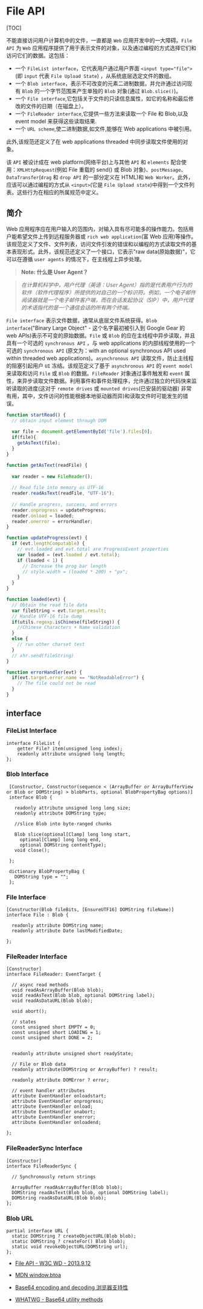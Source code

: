 # File API
[TOC]

不能直接访问用户计算机中的文件，一直都是 `Web` 应用开发中的一大障碍。`File API` 为 `Web` 应用程序提供了用于表示文件的对象，以及通过编程的方式选择它们和访问它们的数据。这包括：

- 一个 `FileList interface`，它代表用户通过用户界面 `<input type="file">` (即 `input` 代表 `File Upload State`) ，从系统底层选定文件的数组。
- 一个 `Blob interface`，表示不可改变的元素二进制数据，并允许通过访问现有 `Blob` 的一个字节范围来产生单独的 `Blob` 对象(通过 `Blob.slice()`)。
- 一个 `File interface`,它包括关于文件的只读信息属性，如它的名称和最后修改的文件的日期（在磁盘上）。
- 一个 `FileReader interface`,它提供一些方法来读取一个 File 和 Blob,以及 event model 来获得这些读取结果.
- 一个 `URL scheme`,使二进制数据,如文件,能够在 Web applications 中被引用。


此外,该规范还定义了在 web applications threaded 中同步读取文件使用的对象。

该 `API` 被设计成在 web platform(网络平台)上与其他 `API` 和 `elements` 配合使用：`XMLHttpRequest`(例如 File 重载的 send() 或 Blob 对象)、`postMessage`、`DataTransfer`(`drag` 和 `drop API` 的一部分定义在 HTML)和 `Web Worker`。此外，应该可以通过编程的方式从 `<input>`(它是 `File Upload state`)中得到一个文件列表。这些行为在相应的所属规范中定义。

## 简介
Web 应用程序应在用户输入的范围内，对输入具有尽可能多的操作能力。包括用户能希望文件上传到远程服务器或 `rich web application`(富 Web 应用)等操作。该规范定义了文件、文件列表，访问文件引发的错误和以编程的方式读取文件的基本表现形式。此外，该规范还定义了一个接口，它表示"raw data(原始数据)"，它可以在遵循 `user agents` 的情况下，在主线程上异步处理。
> **Note: 什么是 User Agent？**

>*在计算机科学中，用户代理（英语：User Agent）指的是代表用户行为的软件（软件代理程序）所提供的对自己的一个标识符。例如，一个电子邮件阅读器就是一个电子邮件客户端，而在会话发起协议（SIP）中，用户代理的术语指代的是一个通信会话的所有两个终端。*

`File interface` 表示文件数据，通常从底层文件系统获得。`Blob interface`("Binary Large Object" - 这个名字最初被引入到 Google Gear 的 web APIs)表示不可变的原始数据。`File` 或 `Blob` 的应在主线程中异步读取，并且具有一个可选的 `synchronous API` ，与 web applications 的内部线程使用的一个可选的 `synchronous API`  (原文为：with an optional synchronous API used within threaded web applications)。`asynchronous API` 读取文件，防止主线程的阻塞引起用户 `UI` 冻结。该规范定义了基于 `asynchronous API` 的 `event model` 来读取和访问 `File` 或 `Blob` 的数据。`FileReader` 对象通过事件触发和 `event` 属性，来异步读取文件数据。利用事件和事件处理程序，允许通过独立的代码快来监听读取的进度(这对于 `remote drives` 或 `mounted drives`(已安装的驱动器) 非常有用，其中，文件访问的性能根据本地驱动器而异)和读取文件时可能发生的错误。
```javascript
function startRead() {  
  // obtain input element through DOM 
  
  var file = document.getElementById('file').files[0];
  if(file){
    getAsText(file);
  }
}

function getAsText(readFile) {
        
  var reader = new FileReader();
  
  // Read file into memory as UTF-16      
  reader.readAsText(readFile, "UTF-16");
  
  // Handle progress, success, and errors
  reader.onprogress = updateProgress;
  reader.onload = loaded;
  reader.onerror = errorHandler;
}

function updateProgress(evt) {
  if (evt.lengthComputable) {
    // evt.loaded and evt.total are ProgressEvent properties
    var loaded = (evt.loaded / evt.total);
    if (loaded < 1) {
      // Increase the prog bar length
      // style.width = (loaded * 200) + "px";
    }
  }
}

function loaded(evt) {  
  // Obtain the read file data    
  var fileString = evt.target.result;
  // Handle UTF-16 file dump
  if(utils.regexp.isChinese(fileString)) {
    //Chinese Characters + Name validation
  }
  else {
    // run other charset test
  }
  // xhr.send(fileString)     
}

function errorHandler(evt) {
  if(evt.target.error.name == "NotReadableError") {
    // The file could not be read
  }
}
```

## interface 
### FileList Interface
```
interface FileList {
    getter File? item(unsigned long index);
    readonly attribute unsigned long length;
};
```
### Blob Interface
```
 [Constructor, Constructor(sequence < (ArrayBuffer or ArrayBufferView or Blob or DOMString) > blobParts, optional BlobPropertyBag options)]
 interface Blob {

   readonly attribute unsigned long long size;
   readonly attribute DOMString type;

   //slice Blob into byte-ranged chunks

   Blob slice(optional[Clamp] long long start,
     optional[Clamp] long long end,
     optional DOMString contentType);
   void close();

 };

 dictionary BlobPropertyBag {
   DOMString type = "";
 };
```
### File Interface
```
[Constructor(Blob fileBits, [EnsureUTF16] DOMString fileName)]
interface File : Blob {

  readonly attribute DOMString name;
  readonly attribute Date lastModifiedDate;

};
```
### FileReader Interface
```
[Constructor]
interface FileReader: EventTarget {

  // async read methods
  void readAsArrayBuffer(Blob blob);
  void readAsText(Blob blob, optional DOMString label);
  void readAsDataURL(Blob blob);

  void abort();

  // states
  const unsigned short EMPTY = 0;
  const unsigned short LOADING = 1;
  const unsigned short DONE = 2;


  readonly attribute unsigned short readyState;

  // File or Blob data
  readonly attribute(DOMString or ArrayBuffer) ? result;

  readonly attribute DOMError ? error;

  // event handler attributes
  attribute EventHandler onloadstart;
  attribute EventHandler onprogress;
  attribute EventHandler onload;
  attribute EventHandler onabort;
  attribute EventHandler onerror;
  attribute EventHandler onloadend;

};
```
### FileReaderSync Interface
```
[Constructor]
interface FileReaderSync {

  // Synchronously return strings

  ArrayBuffer readAsArrayBuffer(Blob blob);
  DOMString readAsText(Blob blob, optional DOMString label);
  DOMString readAsDataURL(Blob blob);
};
```
### Blob URL
```
partial interface URL {
  static DOMString ? createObjectURL(Blob blob);
  static DOMString ? createFor() Blob blob);
  static void revokeObjectURL(DOMString url);
};
```
- [File API - W3C WD - 2013.9.12][1]
- [MDN window.btoa][2]
- [Base64 encoding and decoding 浏览器支持性][3]
- [WHATWG - Base64 utility methods][WHATWG]



  [1]: http://www.w3.org/TR/FileAPI/ "File API W3C Last Call Working Draft 12 September 2013"
  [2]: https://developer.mozilla.org/zh-CN/docs/Web/API/Window.btoa
  [3]: http://caniuse.com/atob-btoa
  [WHATWG]: https://html.spec.whatwg.org/multipage/webappapis.html#atob 